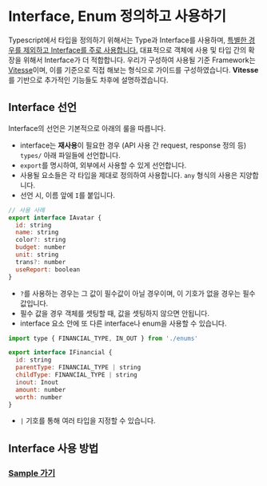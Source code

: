 # Interface, Enum 정의하고 사용하기
Typescript에서 타입을 정의하기 위해서는 Type과 Interface를 사용하며, [특별한 경우를 제외하고 Interface를 주로 사용합니다.](https://yceffort.kr/2021/03/typescript-interface-vs-type) 대표적으로 객체에 사용 및 타입 간의 확장을 위해서 Interface가 더 적합합니다. 우리가 구성하여 사용될 기준 Framework는 [Vitesse](https://github.com/antfu/vitesse)이며, 이를 기준으로 직접 해보는 형식으로 가이드를 구성하였습니다.
**Vitesse**를 기반으로 추가적인 기능들도 차후에 설명하겠습니다.
## Interface 선언
Interface의 선언은 기본적으로 아래의 룰을 따릅니다.
- interface는 **재사용**이 필요한 경우 (API 사용 간 request, response 정의 등) `types/` 아래 파일들에 선언합니다.
- `export`를 명시하여, 외부에서 사용할 수 있게 선언합니다.
- 사용될 요소들은 각 타입을 제대로 정의하여 사용합니다. `any` 형식의 사용은 지양합니다.
- 선언 시, 이름 앞에 `I`를 붙입니다.

```js
// 사용 사례
export interface IAvatar {
  id: string
  name: string
  color?: string
  budget: number
  unit: string
  trans?: number
  useReport: boolean
}
```
- `?`를 사용하는 경우는 그 값이 필수값이 아닐 경우이며, 이 기호가 없을 경우는 필수 값입니다.
- 필수 값을 경우 객체를 셋팅할 때, 값을 셋팅하지 않으면 안됩니다.
- interface 요소 안에 또 다른 interface나 enum을 사용할 수 있습니다.

```js
import type { FINANCIAL_TYPE, IN_OUT } from './enums'

export interface IFinancial {
  id: string
  parentType: FINANCIAL_TYPE | string
  childType: FINANCIAL_TYPE | string
  inout: Inout
  amount: number
  worth: number
}
```
- `|` 기호를 통해 여러 타입을 지정할 수 있습니다.

## Interface 사용 방법

### [Sample 가기](/guide/samp/samp1)